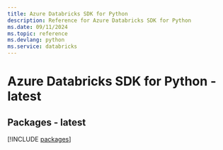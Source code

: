 ```yaml
---
title: Azure Databricks SDK for Python
description: Reference for Azure Databricks SDK for Python
ms.date: 09/11/2024
ms.topic: reference
ms.devlang: python
ms.service: databricks
---
```

# Azure Databricks SDK for Python - latest
## Packages - latest
[!INCLUDE [packages](databricks-index.md)]